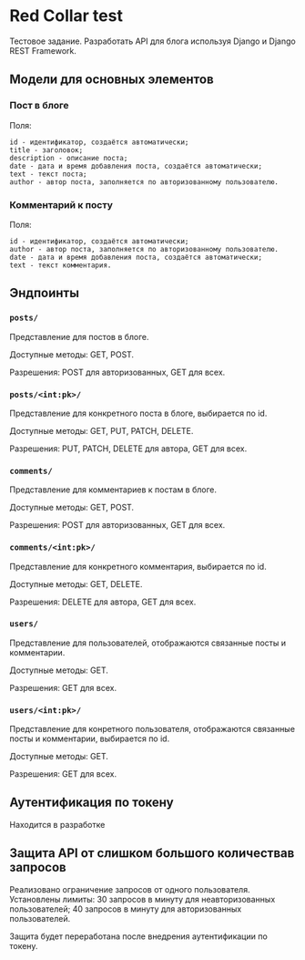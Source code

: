 # Red Collar test

Тестовое задание. Разработать API для блога используя Django и Django REST Framework.

## Модели для основных элементов

### Пост в блоге
Поля:
```
id - идентификатор, создаётся автоматически;
title - заголовок;
description - описание поста;
date - дата и время добавления поста, создаётся автоматически;
text - текст поста;
author - автор поста, заполняется по авторизованному пользователю.
```

### Комментарий к посту
Поля:
```
id - идентификатор, создаётся автоматически;
author - автор поста, заполняется по авторизованному пользователю.
date - дата и время добавления поста, создаётся автоматически;
text - текст комментария.
```

## Эндпоинты

### `posts/`

Представление для постов в блоге.

Доступные методы: GET, POST.

Разрешения: POST для авторизованных, GET для всех.

### `posts/<int:pk>/`

Представление для конкретного поста в блоге, выбирается по id.

Доступные методы: GET, PUT, PATCH, DELETE.

Разрешения: PUT, PATCH, DELETE для автора, GET для всех.

### `comments/`

Представление для комментариев к постам в блоге.

Доступные методы: GET, POST.

Разрешения: POST для авторизованных, GET для всех.

### `comments/<int:pk>/`

Представление для конкретного комментария, выбирается по id.

Доступные методы: GET, DELETE.

Разрешения: DELETE для автора, GET для всех.

### `users/`

Представление для пользователей, отображаются связанные посты и комментарии.

Доступные методы: GET.

Разрешения: GET для всех.

### `users/<int:pk>/`

Представление для конретного пользователя, отображаются связанные посты и комментарии, выбирается по id.

Доступные методы: GET.

Разрешения: GET для всех.

## Аутентификация по токену

Находится в разработке


## Защита API от слишком большого количествав запросов

Реализовано ограничение запросов от одного пользователя.
Установлены лимиты:
    30 запросов в минуту для неавторизованных пользователей;
    40 запросов в минуту для авторизованных пользователей.

Защита будет переработана после внедрения аутентификации по токену.